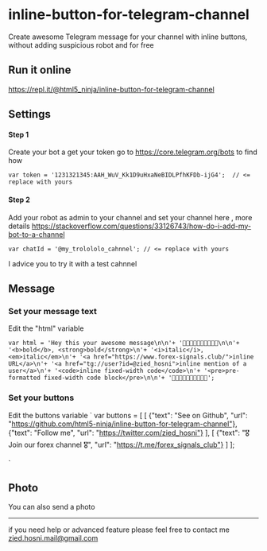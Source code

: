 # inline-button-for-telegram-channel
Create awesome Telegram message for your channel with inline buttons, without adding suspicious robot and for free

## Run it online 

https://repl.it/@html5_ninja/inline-button-for-telegram-channel

## Settings

#### Step 1 

Create your bot a get your token go to https://core.telegram.org/bots to find how 

`var token = '1231321345:AAH_WuV_Kk1D9uHxaNeBIDLPfhKFDb-ijG4';  // <= replace with yours`

#### Step 2

Add your robot as admin to your channel and set your channel here , more details https://stackoverflow.com/questions/33126743/how-do-i-add-my-bot-to-a-channel

`var chatId = '@my_trolololo_cahnnel'; // <= replace with yours`

I advice you to try it with a test cahnnel 

## Message 

### Set your message text
Edit the "html" variable 

`var html = 'Hey this your awesome message\n\n'+
'🤖🤖🤖🤖🤖🤖🤖🤖🤖🤖\n\n'+
'<b>bold</b>, <strong>bold</strong>\n'+
'<i>italic</i>, <em>italic</em>\n'+
'<a href="https://www.forex-signals.club/">inline URL</a>\n'+
'<a href="tg://user?id=@zied_hosni">inline mention of a user</a>\n'+
'<code>inline fixed-width code</code>\n'+
'<pre>pre-formatted fixed-width code block</pre>\n\n'+
'🍩🍩🍩🍩🍩🍩🍩🍩🍩🍩';`

### Set your buttons
Edit the buttons variable
`
var buttons = [
    [
        {"text": "See on Github", "url": "https://github.com/html5-ninja/inline-button-for-telegram-channel"}, 
        {"text": "Follow me", "url": "https://twitter.com/zied_hosni"}
    ],
    [
        {"text": "🎖 Join our forex channel 🎖", "url": "https://t.me/forex_signals_club"}
    ]
];

`

## Photo
You can also send a photo 

<hr/>

if you need help or advanced feature please feel free to contact me
zied.hosni.mail@gmail.com
